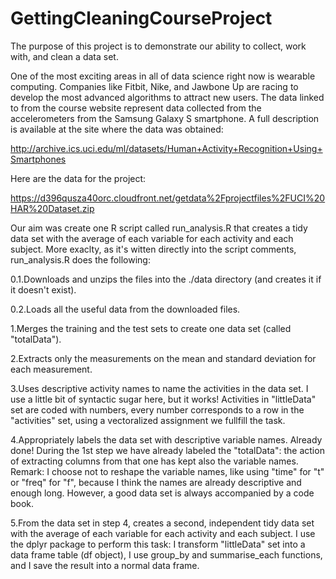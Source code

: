 # GettingCleaningCourseProject

The purpose of this project is to demonstrate our ability to collect, work with, and clean a data set.

One of the most exciting areas in all of data science right now is wearable computing. Companies like Fitbit, Nike, and Jawbone Up are racing to develop the most advanced algorithms to attract new users. The data linked to from the course website represent data collected from the accelerometers from the Samsung Galaxy S smartphone. A full description is available at the site where the data was obtained:

http://archive.ics.uci.edu/ml/datasets/Human+Activity+Recognition+Using+Smartphones

Here are the data for the project:

https://d396qusza40orc.cloudfront.net/getdata%2Fprojectfiles%2FUCI%20HAR%20Dataset.zip 

Our aim was create one R script called run_analysis.R that creates a tidy data set with the average of each variable for each activity and each subject. More exaclty, as it's witten directly into the script comments, run_analysis.R does the following:

0.1.Downloads and unzips the files into the ./data directory (and creates it if it doesn't exist).

0.2.Loads all the useful data from the downloaded files.

1.Merges the training and the test sets to create one data set (called "totalData").

2.Extracts only the measurements on the mean and standard deviation for each measurement. 

3.Uses descriptive activity names to name the activities in the data set.
I use a little bit of syntactic sugar here, but it works! Activities in "littleData" set are coded with numbers, every number corresponds to a row in the "activities" set, using a vectoralized assignment we fullfill the task.

4.Appropriately labels the data set with descriptive variable names. 
Already done! During the 1st step we have already labeled the "totalData": the action of extracting columns from that one has kept also the variable names.
Remark: I choose not to reshape the variable names, like using "time" for "t" or "freq" for "f", because I think the names are already descriptive and enough long. However, a good data set is always accompanied by a code book.

5.From the data set in step 4, creates a second, independent tidy data set with the average of each variable for each activity and each subject.
I use the dplyr package to perform this task: I transform "littleData" set into a data frame table (df object), I use group_by and summarise_each functions, and I save the result into a normal data frame.

